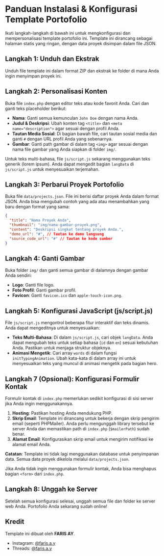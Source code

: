 # Panduan Instalasi & Konfigurasi Template Portofolio

Ikuti langkah-langkah di bawah ini untuk mengkonfigurasi dan mempersonalisasi template portofolio ini. Template ini dirancang sebagai halaman statis yang ringan, dengan data proyek disimpan dalam file JSON.

## Langkah 1: Unduh dan Ekstrak

Unduh file template ini dalam format ZIP dan ekstrak ke folder di mana Anda ingin menyimpan proyek ini.

## Langkah 2: Personalisasi Konten

Buka file `index.php` dengan editor teks atau kode favorit Anda. Cari dan ganti teks placeholder berikut:

-   **Nama**: Ganti semua kemunculan `John Doe` dengan nama Anda.
-   **Judul & Deskripsi**: Ubah konten tag `<title>` dan `<meta name="description">` agar sesuai dengan profil Anda.
-   **Tautan Media Sosial**: Di bagian bawah file, cari tautan sosial media dan ganti `#` dengan URL profil Anda yang sebenarnya.
-   **Gambar**: Ganti path gambar di dalam tag `<img>` agar sesuai dengan nama file gambar yang Anda siapkan di folder `img/`.

Untuk teks multi-bahasa, file `js/script.js` sekarang menggunakan teks generik (lorem ipsum). Anda dapat mengedit bagian `langData` di `js/script.js` untuk menyesuaikan terjemahan.

## Langkah 3: Perbarui Proyek Portofolio

Buka file `data/projects.json`. File ini berisi daftar proyek Anda dalam format JSON. Anda bisa mengubah contoh yang ada atau menambahkan yang baru dengan format yang sama:

```json
{
  "title": "Nama Proyek Anda",
  "thumbnail": "img/nama-gambar-proyek.png",
  "content": "Deskripsi singkat tentang proyek Anda.",
  "demo_url": "#", // Tautan ke demo langsung
  "source_code_url": "#" // Tautan ke kode sumber
}
```

## Langkah 4: Ganti Gambar

Buka folder `img/` dan ganti semua gambar di dalamnya dengan gambar Anda sendiri:

-   **Logo**: Ganti file logo.
-   **Foto Profil**: Ganti gambar profil.
-   **Favicon**: Ganti `favicon.ico` dan `apple-touch-icon.png`.

## Langkah 5: Konfigurasi JavaScript (js/script.js)

File `js/script.js` mengontrol beberapa fitur interaktif dan teks dinamis. Anda dapat mengeditnya untuk menyesuaikan:

-   **Teks Multi-Bahasa**: Di dalam `js/script.js`, cari objek `langData`. Anda dapat mengubah teks untuk setiap bahasa (`id` dan `en`) sesuai kebutuhan Anda. Pastikan untuk menjaga struktur objeknya.
-   **Animasi Mengetik**: Cari array `words` di dalam fungsi `initTypingAnimation`. Ubah kata-kata di dalam array ini untuk menyesuaikan teks yang muncul di animasi mengetik pada bagian hero.

## Langkah 7 (Opsional): Konfigurasi Formulir Kontak

Formulir kontak di `index.php` memerlukan sedikit konfigurasi di sisi server jika Anda ingin menggunakannya.

1.  **Hosting**: Pastikan hosting Anda mendukung PHP.
2.  **Skrip Email**: Template ini dirancang untuk bekerja dengan skrip pengirim email (seperti PHPMailer). Anda perlu mengunggah library tersebut ke server Anda dan memastikan path di `index.php` (`$mailerPath`) sudah benar.
3.  **Alamat Email**: Konfigurasikan skrip email untuk mengirim notifikasi ke alamat email Anda.

**Catatan**: Template ini tidak lagi menggunakan database untuk penyimpanan data. Semua data proyek dikelola melalui `data/projects.json`.

Jika Anda tidak ingin menggunakan formulir kontak, Anda bisa menghapus bagian `<form>` dari `index.php`.

## Langkah 8: Unggah ke Server

Setelah semua konfigurasi selesai, unggah semua file dan folder ke server web Anda. Portofolio Anda sekarang sudah online!

## Kredit

Template ini dibuat oleh **FARIS AY**.

-   Instagram: [@faris.a.y](https://www.instagram.com/faris.a.y)
-   Threads: [@faris.a.y](https://www.threads.net/@faris.a.y)

